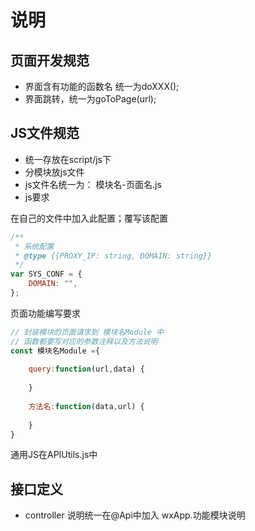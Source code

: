 # 说明

## 页面开发规范
- 界面含有功能的函数名 统一为doXXX();
- 界面跳转，统一为goToPage(url);

## JS文件规范
- 统一存放在script/js下
- 分模块放js文件
- js文件名统一为： 模块名-页面名.js
- js要求

在自己的文件中加入此配置；覆写该配置
```js
/**
 * 系统配置
 * @type {{PROXY_IP: string, DOMAIN: string}}
 */
var SYS_CONF = {
    DOMAIN: "",
};
```
页面功能编写要求
```js
// 封装模块的页面请求到 模块名Module 中
// 函数都要写对应的参数注释以及方法说明
const 模块名Module ={
    
    query:function(url,data) {
      
    }
    
    方法名:function(data,url) {
      
    }
}
```
通用JS在APIUtils.js中

## 接口定义
- controller 说明统一在@Api中加入 wxApp.功能模块说明